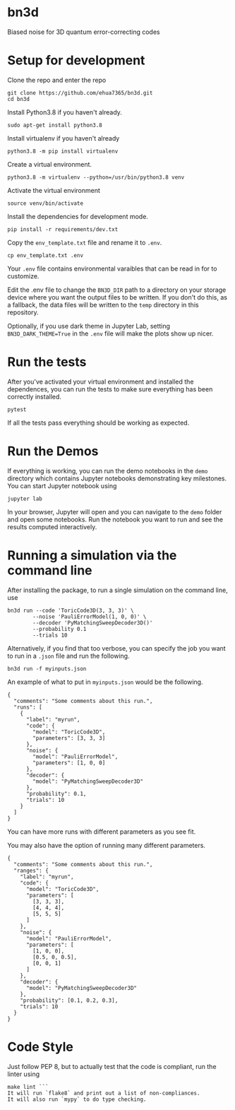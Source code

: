 # bn3d

Biased noise for 3D quantum error-correcting codes

# Setup for development

Clone the repo and enter the repo
```
git clone https://github.com/ehua7365/bn3d.git
cd bn3d
```

Install Python3.8 if you haven't already.
```
sudo apt-get install python3.8
```

Install virtualenv if you haven't already
```
python3.8 -m pip install virtualenv
```

Create a virtual environment.
```
python3.8 -m virtualenv --python=/usr/bin/python3.8 venv
```

Activate the virtual environment
```
source venv/bin/activate
```

Install the dependencies for development mode.
```
pip install -r requirements/dev.txt
```

Copy the `env_template.txt` file and rename it to `.env`.
```
cp env_template.txt .env
```
Your `.env` file contains environmental varaibles that can be read in for to
customize.

Edit the .env file to change the `BN3D_DIR` path to a directory on
your storage device where you want the output files to be written.
If you don't do this, as a fallback, the data files will be written to the
`temp` directory in this repository.

Optionally, if you use dark theme in Jupyter Lab, setting
`BN3D_DARK_THEME=True` in the `.env` file will make the plots show up nicer.

# Run the tests
After you've activated your virtual environment and installed the dependences,
you can run the tests to make sure everything has been correctly installed.

```
pytest
```
If all the tests pass everything should be working as expected.

# Run the Demos
If everything is working, you can run the demo notebooks in the `demo`
directory which contains Jupyter notebooks demonstrating key milestones.
You can start Jupyter notebook using
```
jupyter lab
```

In your browser, Jupyter will open and you can navigate to the `demo` folder
and open some notebooks.
Run the notebook you want to run and see the results computed interactively.

# Running a simulation via the command line
After installing the package, to run a single simulation on the command
line, use
```
bn3d run --code 'ToricCode3D(3, 3, 3)' \
        --noise 'PauliErrorModel(1, 0, 0)' \
        --decoder 'PyMatchingSweepDecoder3D()'
        --probability 0.1
        --trials 10
```

Alternatively, if you find that too verbose, you can specify the job you
want to run in a `.json` file and run the following.
```
bn3d run -f myinputs.json
```

An example of what to put in `myinputs.json` would be the following.
```
{
  "comments": "Some comments about this run.",
  "runs": [
    {
      "label": "myrun",
      "code": {
        "model": "ToricCode3D",
        "parameters": [3, 3, 3]
      },
      "noise": {
        "model": "PauliErrorModel",
        "parameters": [1, 0, 0]
      },
      "decoder": {
        "model": "PyMatchingSweepDecoder3D"
      },
      "probability": 0.1,
      "trials": 10
    }
  ]
}
```
You can have more runs with different parameters as you see fit.

You may also have the option of running many different parameters.
```
{
  "comments": "Some comments about this run.",
  "ranges": {
    "label": "myrun",
    "code": {
      "model": "ToricCode3D",
      "parameters": [
        [3, 3, 3],
        [4, 4, 4],
        [5, 5, 5]
      ]
    },
    "noise": {
      "model": "PauliErrorModel",
      "parameters": [
        [1, 0, 0],
        [0.5, 0, 0.5],
        [0, 0, 1]
      ]
    },
    "decoder": {
      "model": "PyMatchingSweepDecoder3D"
    },
    "probability": [0.1, 0.2, 0.3],
    "trials": 10
  }
}
```

# Code Style
Just follow PEP 8, but to actually test that the code is compliant, run the
linter using
```
make lint ```
It will run `flake8` and print out a list of non-compliances.
It will also run `mypy` to do type checking.
